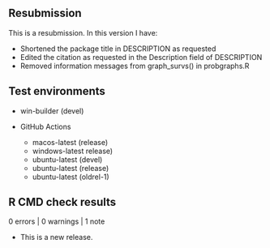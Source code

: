 ## Resubmission

This is a resubmission. In this version I have:
- Shortened the package title in DESCRIPTION as requested
- Edited the citation as requested in the Description field of DESCRIPTION
- Removed information messages from graph_survs() in probgraphs.R

## Test environments

* win-builder (devel)

* GitHub Actions
  * macos-latest (release)
  * windows-latest release)
  * ubuntu-latest (devel)
  * ubuntu-latest (release)
  * ubuntu-latest (oldrel-1)

## R CMD check results

0 errors | 0 warnings | 1 note

* This is a new release.



